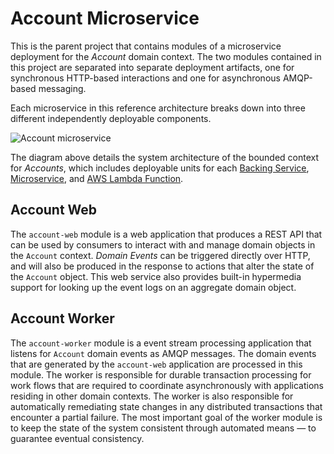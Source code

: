 # Account Microservice

This is the parent project that contains modules of a microservice deployment for the _Account_ domain context. The two modules contained in this project are separated into separate deployment artifacts, one for synchronous HTTP-based interactions and one for asynchronous AMQP-based messaging.

Each microservice in this reference architecture breaks down into three different independently deployable components.

![Account microservice](http://i.imgur.com/kjT4shO.png)

The diagram above details the system architecture of the bounded context for _Accounts_, which includes deployable units for each [Backing Service](https://12factor.net/backing-services), [Microservice](https://en.wikipedia.org/wiki/Microservices), and [AWS Lambda Function](https://en.wikipedia.org/wiki/AWS_Lambda).

## Account Web

The `account-web` module is a web application that produces a REST API that can be used by consumers to interact with and manage domain objects in the `Account` context. _Domain Events_ can be triggered directly over HTTP, and will also be produced in the response to actions that alter the state of the `Account` object. This web service also provides built-in hypermedia support for looking up the event logs on an aggregate domain object.

## Account Worker

The `account-worker` module is a event stream processing application that listens for `Account` domain events as AMQP messages. The domain events that are generated by the `account-web` application are processed in this module. The worker is responsible for durable transaction processing for work flows that are required to coordinate asynchronously with applications residing in other domain contexts. The worker is also responsible for automatically remediating state changes in any distributed transactions that encounter a partial failure. The most important goal of the worker module is to keep the state of the system consistent through automated means — to guarantee eventual consistency.
